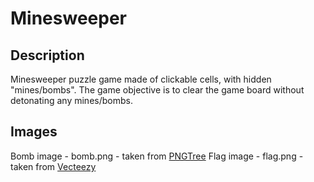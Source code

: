 # Minesweeper
## Description
Minesweeper puzzle game made of clickable cells, with hidden "mines/bombs".
The game objective is to clear the game board without detonating any mines/bombs.

## Images
Bomb image - bomb.png - taken from [PNGTree](https://pngtree.com/freepng/mine-bomb_5404055.html)
Flag image - flag.png - taken from [Vecteezy](https://www.vecteezy.com/png/10158189-flag-icon-sign-symbol-design)